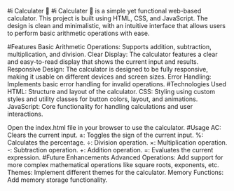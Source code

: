 #i Calculater 🧮
#i Calculater 🧮 is a simple yet functional web-based calculator. This project is built using HTML, CSS, and JavaScript. The design is clean and minimalistic, with an intuitive interface that allows users to perform basic arithmetic operations with ease.

#Features
Basic Arithmetic Operations: Supports addition, subtraction, multiplication, and division.
Clear Display: The calculator features a clear and easy-to-read display that shows the current input and results.
Responsive Design: The calculator is designed to be fully responsive, making it usable on different devices and screen sizes.
Error Handling: Implements basic error handling for invalid operations.
#Technologies Used
HTML: Structure and layout of the calculator.
CSS: Styling using custom styles and utility classes for button colors, layout, and animations.
JavaScript: Core functionality for handling calculations and user interactions.

Open the index.html file in your browser to use the calculator.
#Usage
AC: Clears the current input.
±: Toggles the sign of the current input.
%: Calculates the percentage.
÷: Division operation.
×: Multiplication operation.
-: Subtraction operation.
+: Addition operation.
=: Evaluates the current expression.
#Future Enhancements
Advanced Operations: Add support for more complex mathematical operations like square roots, exponents, etc.
Themes: Implement different themes for the calculator.
Memory Functions: Add memory storage functionality.

